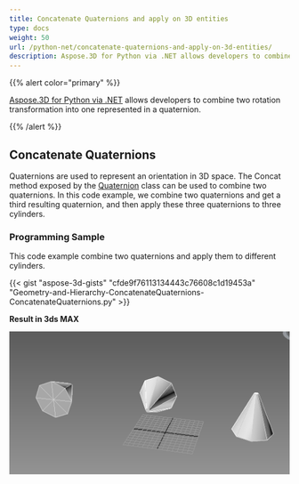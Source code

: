 ```yaml
---
title: Concatenate Quaternions and apply on 3D entities
type: docs
weight: 50
url: /python-net/concatenate-quaternions-and-apply-on-3d-entities/
description: Aspose.3D for Python via .NET allows developers to combine two rotation transformation into one represented in a quaternion.
---
```


{{% alert color="primary" %}} 

[Aspose.3D for Python via .NET](https://www.aspose.com/products/3d) allows developers to combine two rotation transformation into one represented in a quaternion.

{{% /alert %}} 
## **Concatenate Quaternions**
Quaternions are used to represent an orientation in 3D space. The Concat method exposed by the [Quaternion](https://apireference.aspose.com/3d/python-net/aspose.threed.utilities/quaternion) class can be used to combine two quaternions. In this code example, we combine two quaternions and get a third resulting quaternion, and then apply these three quaternions to three cylinders.
### **Programming Sample**
This code example combine two quaternions and apply them to different cylinders.

{{< gist "aspose-3d-gists" "cfde9f76113134443c76608c1d19453a" "Geometry-and-Hierarchy-ConcatenateQuaternions-ConcatenateQuaternions.py" >}}


**Result in 3ds MAX**

![todo:image_alt_text](concatenate-quaternions-and-apply-on-3d-entities_1.png)
